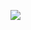 <p>
  <img src="https://lucid.app/publicSegments/view/8c391e69-6428-42e5-99d6-ead70468d773/image.jpeg">
</p>
